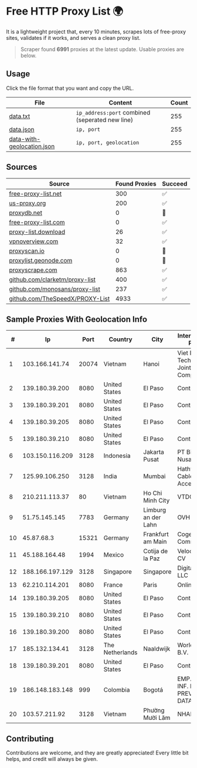 
# Free HTTP Proxy List 🌍

It is a lightweight project that, every 10 minutes, scrapes lots of free-proxy sites, validates if it works, and serves a clean proxy list.


> Scraper found **6991** proxies at the latest update. Usable proxies are below.

## Usage

Click the file format that you want and copy the URL.


|File|Content|Count|
|----|-------|-----|
|[data.txt](https://raw.githubusercontent.com/themiralay/Proxy-List-World/master/data.txt)|`ip_address:port` combined (seperated new line)|255|
|[data.json](https://raw.githubusercontent.com/themiralay/Proxy-List-World/master/data.json)|`ip, port`|255|
|[data-with-geolocation.json](https://raw.githubusercontent.com/themiralay/Proxy-List-World/master/data-with-geolocation.json)|`ip, port, geolocation`|255|

## Sources

|Source|Found Proxies|Succeed|
|------|-------------|-------|
|[free-proxy-list.net](https://free-proxy-list.net)|300|✅|
|[us-proxy.org](https://www.us-proxy.org)|200|✅|
|[proxydb.net](http://proxydb.net)|0|🚫|
|[free-proxy-list.com](https://free-proxy-list.com/?page=&port=&type%5B%5D=http&type%5B%5D=https&up_time=0&search=Search)|0|✅|
|[proxy-list.download](https://www.proxy-list.download/HTTP)|26|✅|
|[vpnoverview.com](https://vpnoverview.com/privacy/anonymous-browsing/free-proxy-servers)|32|✅|
|[proxyscan.io](https://www.proxyscan.io)|0|🚫|
|[proxylist.geonode.com](https://proxylist.geonode.com/api/proxy-list?limit=300&page=1&sort_by=lastChecked&sort_type=desc&protocols=http,https)|0|🚫|
|[proxyscrape.com](https://api.proxyscrape.com/v2/?request=displayproxies&protocol=http&timeout=10000&country=all&ssl=all&anonymity=all)|863|✅|
|[github.com/clarketm/proxy-list](https://raw.githubusercontent.com/clarketm/proxy-list/master/proxy-list-raw.txt)|400|✅|
|[github.com/monosans/proxy-list](https://raw.githubusercontent.com/monosans/proxy-list/main/proxies/http.txt)|237|✅|
|[github.com/TheSpeedX/PROXY-List](https://raw.githubusercontent.com/TheSpeedX/PROXY-List/master/http.txt)|4933|✅|


## Sample Proxies With Geolocation Info

|#|Ip|Port|Country|City|Internet Service Provider|
|-|--|----|-------|----|-------------------------|
|1|103.166.141.74|20074|Vietnam|Hanoi|Viet NAM Cloud Technology Joint Stock Company|
|2|139.180.39.200|8080|United States|El Paso|Conterra|
|3|139.180.39.201|8080|United States|El Paso|Conterra|
|4|139.180.39.205|8080|United States|El Paso|Conterra|
|5|139.180.39.210|8080|United States|El Paso|Conterra|
|6|103.150.116.209|3128|Indonesia|Jakarta Pusat|PT Biznet Gio Nusantara|
|7|125.99.106.250|3128|India|Mumbai|Hathway IP over Cable Internet Access|
|8|210.211.113.37|80|Vietnam|Ho Chi Minh City|VTDC|
|9|51.75.145.145|7783|Germany|Limburg an der Lahn|OVH SAS|
|10|45.87.68.3|15321|Germany|Frankfurt am Main|Cogent Communications|
|11|45.188.164.48|1994|Mexico|Cotija de la Paz|Velocom SA De CV|
|12|188.166.197.129|3128|Singapore|Singapore|DigitalOcean, LLC|
|13|62.210.114.201|8080|France|Paris|Online SAS|
|14|139.180.39.205|8080|United States|El Paso|Conterra|
|15|139.180.39.210|8080|United States|El Paso|Conterra|
|16|139.180.39.200|8080|United States|El Paso|Conterra|
|17|185.132.134.41|3128|The Netherlands|Naaldwijk|WorldStream B.V.|
|18|139.180.39.201|8080|United States|El Paso|Conterra|
|19|186.148.183.148|999|Colombia|Bogotá|EMP. DE TEC. E INF. DA PREVIDENCIA - DATAPREV|
|20|103.57.211.92|3128|Vietnam|Phường Mười Lăm|NHANHOA|



## Contributing

Contributions are welcome, and they are greatly appreciated! Every
little bit helps, and credit will always be given.

